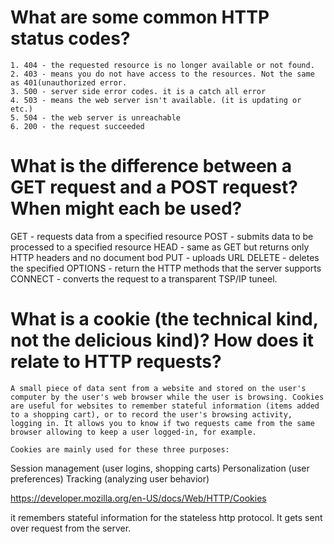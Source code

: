 # What are some common HTTP status codes?
    1. 404 - the requested resource is no longer available or not found.
    2. 403 - means you do not have access to the resources. Not the same as 401(unauthorized error. 
    3. 500 - server side error codes. it is a catch all error 
    4. 503 - means the web server isn't available. (it is updating or etc.) 
    5. 504 - the web server is unreachable
    6. 200 - the request succeeded

# What is the difference between a GET request and a POST request? When might each be used?

GET - requests data from a specified resource
POST - submits data to be processed to a specified resource
HEAD - same as GET but returns only HTTP headers and no document bod 
PUT - uploads URL
DELETE - deletes the specified
OPTIONS - return the HTTP methods that the server supports 
CONNECT - converts the request to a transparent TSP/IP tuneel.

# What is a cookie (the technical kind, not the delicious kind)? How does it relate to HTTP requests? 

    A small piece of data sent from a website and stored on the user's
    computer by the user's web browser while the user is browsing. Cookies are useful for websites to remember stateful information (items added to a shopping cart), or to record the user's browsing activity, logging in. It allows you to know if two requests came from the same browser allowing to keep a user logged-in, for example. 

    Cookies are mainly used for these three purposes:

Session management (user logins, shopping carts)
Personalization (user preferences)
Tracking (analyzing user behavior)

https://developer.mozilla.org/en-US/docs/Web/HTTP/Cookies

it remembers stateful information for the stateless http protocol. It gets sent over request from the server.